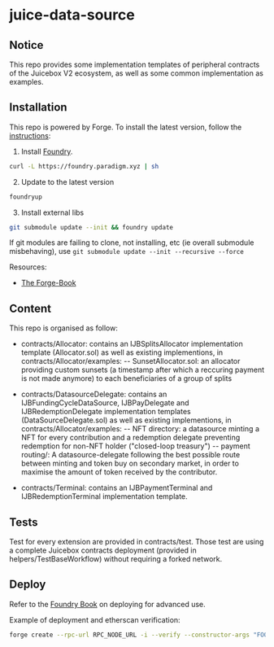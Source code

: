 # juice-data-source

## Notice

This repo provides some implementation templates of peripheral contracts of the Juicebox V2 ecosystem, as well as some common implementation as examples.

## Installation

This repo is powered by Forge. To install the latest version, follow the [instructions](https://github.com/foundry-rs/foundry):

1. Install [Foundry](https://github.com/gakonst/foundry).

```bash
curl -L https://foundry.paradigm.xyz | sh
```

2. Update to the latest version

```bash
foundryup
```

3. Install external libs

```bash
git submodule update --init && foundry update
```

If git modules are failing to clone, not installing, etc (ie overall submodule misbehaving), use `git submodule update --init --recursive --force`

Resources:

- [The Forge-Book](https://book.getfoundry.sh)

## Content

This repo is organised as follow:

- contracts/Allocator: contains an IJBSplitsAllocator implementation template (Allocator.sol) as well as existing implementions, in contracts/Allocator/examples:
  -- SunsetAllocator.sol: an allocator providing custom sunsets (a timestamp after which a reccuring payment is not made anymore) to each beneficiaries of a group of splits

- contracts/DatasourceDelegate: contains an IJBFundingCycleDataSource, IJBPayDelegate and IJBRedemptionDelegate implementation templates (DataSourceDelegate.sol) as well as existing implementions, in contracts/Allocator/examples:
  -- NFT directory: a datasource minting a NFT for every contribution and a redemption delegate preventing redemption for non-NFT holder ("closed-loop treasury")
  -- payment routing/: A datasource-delegate following the best possible route between minting and token buy on secondary market, in order to maximise the amount of token received by the contributor.

- contracts/Terminal: contains an IJBPaymentTerminal and IJBRedemptionTerminal implementation template.

## Tests

Test for every extension are provided in contracts/test. Those test are using a complete Juicebox contracts deployment (provided in helpers/TestBaseWorkflow) without requiring a forked network.

## Deploy

Refer to the [Foundry Book](https://book.getfoundry.sh/forge/deploying.html) on deploying for advanced use.

Example of deployment and etherscan verification:

```bash
forge create --rpc-url RPC_NODE_URL -i --verify --constructor-args "FOO" 123 "BAR"
```
